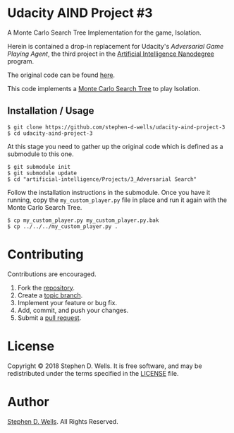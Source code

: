 # Udacity AIND Project #3
A Monte Carlo Search Tree Implementation for the game,
Isolation.

Herein is contained a drop-in replacement for Udacity's
 *Adversarial Game Playing Agent*, the third project in 
 the 
[Artificial Intelligence Nanodegree](https://www.udacity.com/course/ai-artificial-intelligence-nanodegree--nd898) 
program.

The original code can be found 
[here](https://github.com/udacity/artificial-intelligence).

This code implements a 
[Monte Carlo Search Tree](https://www.youtube.com/watch?v=UXW2yZndl7U&t=73s)
to play Isolation.

## Installation / Usage

```
$ git clone https://github.com/stephen-d-wells/udacity-aind-project-3
$ cd udacity-aind-project-3
```

At this stage you need to gather up the original code which is defined as
a submodule to this one.

```
$ git submodule init
$ git submodule update
$ cd "artificial-intelligence/Projects/3_Adversarial Search"
```

Follow the installation instructions in the submodule. Once you have it
running, copy the `my_custom_player.py` file in place and run it again with
the Monte Carlo Search Tree.

```
$ cp my_custom_player.py my_custom_player.py.bak
$ cp ../../../my_custom_player.py .
```

# Contributing

Contributions are encouraged.

1. Fork the [repository](https://github.com/stephen-d-wells/udacity-aind-project-3).
2. Create a [topic branch](https://help.github.com/articles/creating-and-deleting-branches-within-your-repository/).
3. Implement your feature or bug fix.
4. Add, commit, and push your changes.
5. Submit a [pull request](https://help.github.com/articles/using-pull-requests/).

# License

Copyright © 2018 Stephen D. Wells. It is free software, and may be redistributed under the terms specified in the [LICENSE](LICENSE) file.

# Author

[Stephen D. Wells](https://linkedin.com/in/sdwells). All Rights Reserved.

